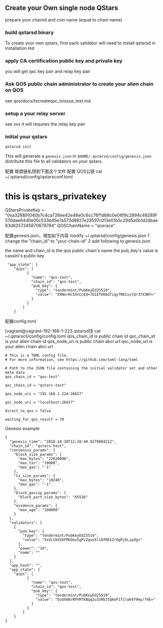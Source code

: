 ## Create your Own single node QStars
prepare your chainid and coin name (equal to chain name)
### build qstarsd binary
To create your own qstars, first each validator will need to install qstarsd in installation.md

### apply CA certification public key and private key
you will get qsc key pair and relay key pair

### Ask QOS public chain administrator to create your alien chain on QOS
see qos/docs/txcreateqsc_txissue_test.md

### setup a your relay server
see xxx
it will requires the relay key pair

### initial your qstars
```bash
qstarsd init 
```

This will generate a `genesis.json` in `$HOME/.qstarsd/config/genesis.json` distribute this file to all validators on your qstars.

配置 联盟链私钥到下面这个文件
配置 QOS公链
cat ~/.qstarsd/config/qstarsconf.toml 
# this is qstars_privatekey
QStarsPrivateKey = "0xa328891040b7c4ca726ee42e46e0c6cc76f1d68c0e06f9c2894c48289f570dae64d0e05c533b45e7a573d8927e23597c013e01b5c29d5a0b1d2dbae83d6257345870679794"
QOSChainName = "qosrace"

配置genesis.json，增加如下内容
modify ~/.qstarsd/config/genesis.json
1 change the "chain_id" to "your-chain-id"
2 add following to genesis.json

the name and chain_id is the qos public chain's name 
the pub_key's value is cassini's public key
```
 "app_state": {
	"qcps": [
          {
            "name": "qos-test",
            "chain_id": "qos-test",
            "pub_key": {
              "type": "tendermint/PubKeyEd25519",
              "value": "X9NorHcSXnCcEd+7G1ETU66dTiqy7RKCxzlQr37X3WY="
            }
          }
        ]
	}
```

配置config.toml

[vagrant@vagrant-192-168-1-223 qstarsd]$ cat ~/.qstarscli/config/config.toml 
qos_chain_id is public chain id
qsc_chain_id is your alien chain id
qos_node_uri is public chain abci url
qsc_node_uri is your alien chain abci url

```
# This is a TOML config file.
# For more information, see https://github.com/toml-lang/toml

# Path to the JSON file containing the initial validator set and other meta data
qos_chain_id = "qos-test"

qsc_chain_id = "qstars-test"

qos_node_uri = "192.168.1.224:26657"

qsc_node_uri = "localhost:26657"

direct_to_qos = false

waiting_for_qos_result = 70
```

Genesis example

```
{
  "genesis_time": "2018-10-30T12:20:40.927988421Z",
  "chain_id": "qstars-test",
  "consensus_params": {
    "block_size_params": {
      "max_bytes": "22020096",
      "max_txs": "10000",
      "max_gas": "-1"
    },
    "tx_size_params": {
      "max_bytes": "10240",
      "max_gas": "-1"
    },
    "block_gossip_params": {
      "block_part_size_bytes": "65536"
    },
    "evidence_params": {
      "max_age": "100000"
    }
  },
  "validators": [
    {
      "pub_key": {
        "type": "tendermint/PubKeyEd25519",
        "value": "XsVLCKdI6FMhQex5gPzZqunXli8fREkZrOgRj6Lipdg="
      },
      "power": "10",
      "name": ""
    }
  ],
  "app_hash": "",
  "app_state": {
	"qcps": [
          {
            "name": "qos-test",
            "chain_id": "qos-test",
            "pub_key": {
              "type": "tendermint/PubKeyEd25519",
              "value": "DzUh6N/RPVM7kBqq2u3zRbJtQAoP1f1lwk979my/74E="
            }
          }
        ]
	}
}
```
